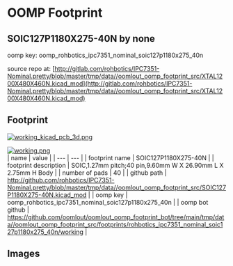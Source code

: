 # OOMP Footprint  
## SOIC127P1180X275-40N  by none  
  
oomp key: oomp_rohbotics_ipc7351_nominal_soic127p1180x275_40n  
  
source repo at: [http://gitlab.com/rohbotics/IPC7351-Nominal.pretty/blob/master/tmp/data//oomlout_oomp_footprint_src/XTAL1200X480X460N.kicad_mod](http://gitlab.com/rohbotics/IPC7351-Nominal.pretty/blob/master/tmp/data//oomlout_oomp_footprint_src/XTAL1200X480X460N.kicad_mod)  
## Footprint  
  
[![working_kicad_pcb_3d.png](working_kicad_pcb_3d_600.png)](working_kicad_pcb_3d.png)  
  
[![working.png](working_600.png)](working.png)  
| name | value | 
| --- | --- | 
| footprint name | SOIC127P1180X275-40N | 
| footprint description | SOIC,1.27mm pitch;40 pin,9.60mm W X 26.90mm L X 2.75mm H Body | 
| number of pads | 40 | 
| github path | http://github.com/rohbotics/IPC7351-Nominal.pretty/blob/master/tmp/data//oomlout_oomp_footprint_src/SOIC127P1180X275-40N.kicad_mod | 
| oomp key | oomp_rohbotics_ipc7351_nominal_soic127p1180x275_40n | 
| oomp bot github | https://github.com/oomlout/oomlout_oomp_footprint_bot/tree/main/tmp/data//oomlout_oomp_footprint_src/footprints/rohbotics_ipc7351_nominal_soic127p1180x275_40n/working | 
## Images  

